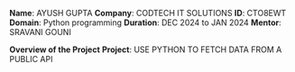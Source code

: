 **Name**: AYUSH GUPTA 
**Company**: CODTECH IT SOLUTIONS 
**ID**: CTO8EWT 
**Domain**: Python programming 
**Duration**: DEC 2024 to JAN 2024 
**Mentor**: SRAVANI GOUNI

**Overview of the Project** 
**Project**: USE PYTHON TO FETCH DATA FROM A PUBLIC API
